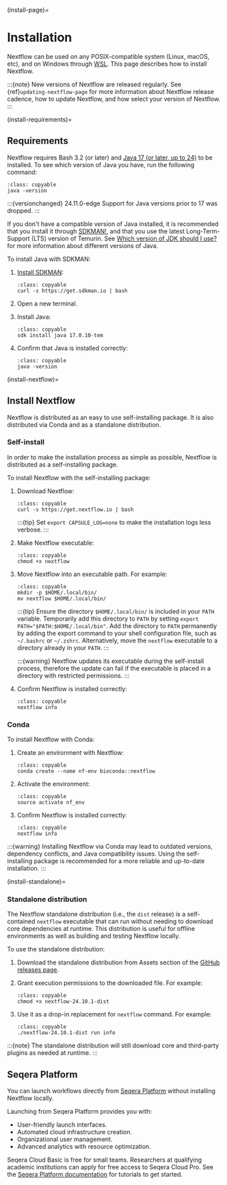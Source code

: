 (install-page)=

# Installation

Nextflow can be used on any POSIX-compatible system (Linux, macOS, etc), and on Windows through [WSL](https://en.wikipedia.org/wiki/Windows_Subsystem_for_Linux). This page describes how to install Nextflow.

:::{note}
New versions of Nextflow are released regularly. See {ref}`updating-nextflow-page` for more information about Nextflow release cadence, how to update Nextflow, and how select your version of Nextflow.
:::

(install-requirements)=

## Requirements

Nextflow requires Bash 3.2 (or later) and [Java 17 (or later, up to 24)](http://www.oracle.com/technetwork/java/javase/downloads/index.html) to be installed. To see which version of Java you have, run the following command:

```{code-block} bash
:class: copyable
java -version
```

:::{versionchanged} 24.11.0-edge
Support for Java versions prior to 17 was dropped.
:::

If you don't have a compatible version of Java installed, it is recommended that you install it through [SDKMAN!](https://sdkman.io/), and that you use the latest Long-Term-Support (LTS) version of Temurin. See [Which version of JDK should I use?](https://whichjdk.com/) for more information about different versions of Java.

To install Java with SDKMAN:

1. [Install SDKMAN](https://sdkman.io/install):

    ```{code-block} bash
    :class: copyable
    curl -s https://get.sdkman.io | bash
    ```

2. Open a new terminal.

3. Install Java:

    ```{code-block} bash
    :class: copyable
    sdk install java 17.0.10-tem
    ```

4. Confirm that Java is installed correctly:

    ```{code-block} bash
    :class: copyable
    java -version
    ```

(install-nextflow)=

## Install Nextflow

Nextflow is distributed as an easy to use self-installing package. It is also distributed via Conda and as a standalone distribution.

### Self-install

In order to make the installation process as simple as possible, Nextflow is distributed as a self-installing package.

To install Nextflow with the self-installing package:

1. Download Nextflow:

    ```{code-block} bash
    :class: copyable
    curl -s https://get.nextflow.io | bash
    ```

    :::{tip}
    Set `export CAPSULE_LOG=none` to make the installation logs less verbose.
    :::

2. Make Nextflow executable:

    ```{code-block} bash
    :class: copyable
    chmod +x nextflow
    ```

3. Move Nextflow into an executable path. For example:

    ```{code-block} bash
    :class: copyable
    mkdir -p $HOME/.local/bin/
    mv nextflow $HOME/.local/bin/
    ```

    :::{tip}
    Ensure the directory `$HOME/.local/bin/` is included in your `PATH` variable. Temporarily add this directory to `PATH` by setting `export PATH="$PATH:$HOME/.local/bin"`. Add the directory to `PATH` permanently by adding the export command to your shell configuration file, such as `~/.bashrc` or `~/.zshrc`. Alternatively, move the `nextflow` executable to a directory already in your `PATH`.
    :::

    :::{warning}
    Nextflow updates its executable during the self-install process, therefore the update can fail if the executable is placed in a directory with restricted permissions.
    :::

4. Confirm Nextflow is installed correctly:

    ```{code-block} bash
    :class: copyable
    nextflow info
    ```

### Conda

To install Nextflow with Conda:

1. Create an environment with Nextflow:

    ```{code-block} bash
    :class: copyable
    conda create --name nf-env bioconda::nextflow
    ```

2. Activate the environment:

    ```{code-block} bash
    :class: copyable
    source activate nf_env
    ```

3. Confirm Nextflow is installed correctly:

    ```{code-block} bash
    :class: copyable
    nextflow info
    ```

:::{warning}
Installing Nextflow via Conda may lead to outdated versions, dependency conflicts, and Java compatibility issues. Using the self-installing package is recommended for a more reliable and up-to-date installation.
:::

(install-standalone)=

### Standalone distribution

The Nextflow standalone distribution (i.e., the `dist` release) is a self-contained `nextflow` executable that can run without needing to download core dependencies at runtime. This distribution is useful for offline environments as well as building and testing Nextflow locally.

To use the standalone distribution:

1. Download the standalone distribution from Assets section of the [GitHub releases page](https://github.com/nextflow-io/nextflow/releases).

2. Grant execution permissions to the downloaded file. For example:

    ```{code-block} bash
    :class: copyable
    chmod +x nextflow-24.10.1-dist
    ```

3. Use it as a drop-in replacement for `nextflow` command. For example:

    ```{code-block} bash
    :class: copyable
    ./nextflow-24.10.1-dist run info
    ```

:::{note}
The standalone distribution will still download core and third-party plugins as needed at runtime.
:::

## Seqera Platform

You can launch workflows directly from [Seqera Platform](https://seqera.io/platform/) without installing Nextflow locally.

Launching from Seqera Platform provides you with:

- User-friendly launch interfaces.
- Automated cloud infrastructure creation.
- Organizational user management.
- Advanced analytics with resource optimization.

Seqera Cloud Basic is free for small teams. Researchers at qualifying academic institutions can apply for free access to Seqera Cloud Pro.
See the [Seqera Platform documentation](https://docs.seqera.io/platform) for tutorials to get started.
